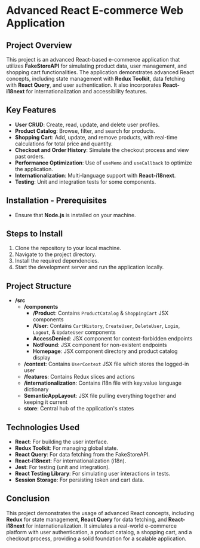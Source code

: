 # Advanced React E-commerce Web Application

## Project Overview
This project is an advanced React-based e-commerce application that utilizes **FakeStoreAPI** for simulating product data, user management, and shopping cart functionalities. The application demonstrates advanced React concepts, including state management with **Redux Toolkit**, data fetching with **React Query**, and user authentication. It also incorporates **React-i18next** for internationalization and accessibility features.

## Key Features
- **User CRUD**: Create, read, update, and delete user profiles.
- **Product Catalog**: Browse, filter, and search for products.
- **Shopping Cart**: Add, update, and remove products, with real-time calculations for total price and quantity.
- **Checkout and Order History**: Simulate the checkout process and view past orders.
- **Performance Optimization**: Use of `useMemo` and `useCallback` to optimize the application.
- **Internationalization**: Multi-language support with **React-i18next**.
- **Testing**: Unit and integration tests for some components.

## Installation - Prerequisites
- Ensure that **Node.js** is installed on your machine.

## Steps to Install
1. Clone the repository to your local machine.
2. Navigate to the project directory.
3. Install the required dependencies.
4. Start the development server and run the application locally.

## Project Structure
- **/src**
  - **/components**
    - **/Product**: Contains `ProductCatalog` & `ShoppingCart` JSX components
    - **/User**: Contains `CartHistory`, `CreateUser`, `DeleteUser`, `Login`, `Logout`, & `UpdateUser` components
    - **AccessDenied**: JSX component for context-forbidden endpoints
    - **NotFound**: JSX component for non-existent endpoints
    - **Homepage**: JSX component directory and product catalog display
  - **/context**: Contains `UserContext` JSX file which stores the logged-in user
  - **/features**: Contains Redux slices and actions
  - **/internationalization**: Contains i18n file with key:value language dictionary
  - **SemanticAppLayout**: JSX file pulling everything together and keeping it current
  - **store**: Central hub of the application's states


## Technologies Used
- **React**: For building the user interface.
- **Redux Toolkit**: For managing global state.
- **React Query**: For data fetching from the FakeStoreAPI.
- **React-i18next**: For internationalization (i18n).
- **Jest**: For testing (unit and integration).
- **React Testing Library**: For simulating user interactions in tests.
- **Session Storage**: For persisting token and cart data.

## Conclusion
This project demonstrates the usage of advanced React concepts, including **Redux** for state management, **React Query** for data fetching, and **React-i18next** for internationalization. It simulates a real-world e-commerce platform with user authentication, a product catalog, a shopping cart, and a checkout process, providing a solid foundation for a scalable application.
